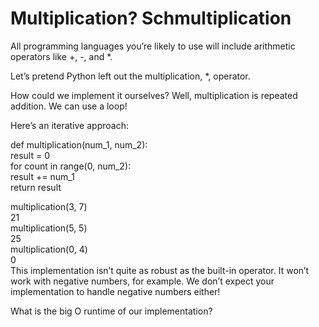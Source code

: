 # Multiplication? Schmultiplication

All programming languages you’re likely to use will include arithmetic operators like +, -, and *.

Let’s pretend Python left out the multiplication, *, operator.

How could we implement it ourselves? Well, multiplication is repeated addition. We can use a loop!

Here’s an iterative approach:

def multiplication(num_1, num_2):\
    result = 0\
    for count in range(0, num_2):\
        result += num_1\
    return result

multiplication(3, 7)\
    21\
multiplication(5, 5)\
    25\
multiplication(0, 4)\
    0\
This implementation isn’t quite as robust as the built-in operator. It won’t work with negative numbers, for example. We don’t expect your implementation to handle negative numbers either!

What is the big O runtime of our implementation?
